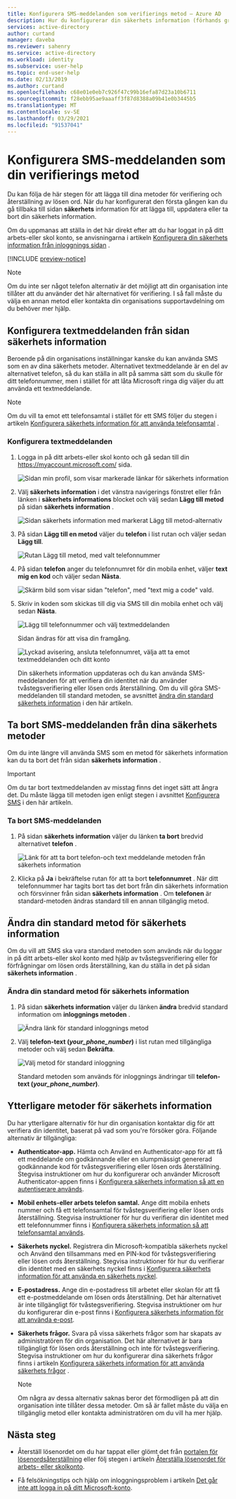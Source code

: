 ```yaml
---
title: Konfigurera SMS-meddelanden som verifierings metod – Azure AD
description: Hur du konfigurerar din säkerhets information (förhands gransknings sida) för att verifiera din identitet med hjälp av SMS som din verifierings metod.
services: active-directory
author: curtand
manager: daveba
ms.reviewer: sahenry
ms.service: active-directory
ms.workload: identity
ms.subservice: user-help
ms.topic: end-user-help
ms.date: 02/13/2019
ms.author: curtand
ms.openlocfilehash: c68e01e0eb7c926f47c99b16efa87d23a10b6711
ms.sourcegitcommit: f28ebb95ae9aaaff3f87d8388a09b41e0b3445b5
ms.translationtype: MT
ms.contentlocale: sv-SE
ms.lasthandoff: 03/29/2021
ms.locfileid: "91537041"
---
```

# <a name="set-up-text-messaging-as-your-verification-method"></a>Konfigurera SMS-meddelanden som din verifierings metod

Du kan följa de här stegen för att lägga till dina metoder för verifiering och återställning av lösen ord. När du har konfigurerat den första gången kan du gå tillbaka till sidan **säkerhets** information för att lägga till, uppdatera eller ta bort din säkerhets information.

Om du uppmanas att ställa in det här direkt efter att du har loggat in på ditt arbets-eller skol konto, se anvisningarna i artikeln [Konfigurera din säkerhets information från inloggnings sidan](security-info-setup-signin.md) .

[!INCLUDE [preview-notice](../../../includes/active-directory-end-user-preview-notice-security-info.md)]

>[!Note]
>Om du inte ser något telefon alternativ är det möjligt att din organisation inte tillåter att du använder det här alternativet för verifiering. I så fall måste du välja en annan metod eller kontakta din organisations supportavdelning om du behöver mer hjälp.

## <a name="set-up-text-messages-from-the-security-info-page"></a>Konfigurera textmeddelanden från sidan säkerhets information

Beroende på din organisations inställningar kanske du kan använda SMS som en av dina säkerhets metoder. Alternativet textmeddelande är en del av alternativet telefon, så du kan ställa in allt på samma sätt som du skulle för ditt telefonnummer, men i stället för att låta Microsoft ringa dig väljer du att använda ett textmeddelande.

>[!Note]
>Om du vill ta emot ett telefonsamtal i stället för ett SMS följer du stegen i artikeln [Konfigurera säkerhets information för att använda telefonsamtal](security-info-setup-phone-number.md) .

### <a name="to-set-up-text-messages"></a>Konfigurera textmeddelanden

1. Logga in på ditt arbets-eller skol konto och gå sedan till din https://myaccount.microsoft.com/ sida.

    ![Sidan min profil, som visar markerade länkar för säkerhets information](media/security-info/securityinfo-myprofile-page.png)

2. Välj **säkerhets information** i det vänstra navigerings fönstret eller från länken i **säkerhets informations** blocket och välj sedan **Lägg till metod** på sidan **säkerhets information** .

    ![Sidan säkerhets information med markerat Lägg till metod-alternativ](media/security-info/securityinfo-myprofile-addmethod-page.png)

3. På sidan **Lägg till en metod** väljer du **telefon** i list rutan och väljer sedan **Lägg till**.

    ![Rutan Lägg till metod, med valt telefonnummer](media/security-info/securityinfo-myprofile-addphonetext.png)

4. På sidan **telefon** anger du telefonnumret för din mobila enhet, väljer **text mig en kod** och väljer sedan **Nästa**.

    ![Skärm bild som visar sidan "telefon", med "text mig a code" vald.](media/security-info/securityinfo-myprofile-phonetext-addnumber.png)

5. Skriv in koden som skickas till dig via SMS till din mobila enhet och välj sedan **Nästa**.

    ![Lägg till telefonnummer och välj textmeddelanden](media/security-info/securityinfo-myprofile-phonetext-entercode.png)

    Sidan ändras för att visa din framgång.

    ![Lyckad avisering, ansluta telefonnumret, välja att ta emot textmeddelanden och ditt konto](media/security-info/securityinfo-myprofile-phonetext-success.png)

    Din säkerhets information uppdateras och du kan använda SMS-meddelanden för att verifiera din identitet när du använder tvåstegsverifiering eller lösen ords återställning. Om du vill göra SMS-meddelanden till standard metoden, se avsnittet [ändra din standard säkerhets information](#change-your-default-security-info-method) i den här artikeln.

## <a name="delete-text-messaging-from-your-security-info-methods"></a>Ta bort SMS-meddelanden från dina säkerhets metoder

Om du inte längre vill använda SMS som en metod för säkerhets information kan du ta bort det från sidan **säkerhets information** .

>[!Important]
>Om du tar bort textmeddelanden av misstag finns det inget sätt att ångra det. Du måste lägga till metoden igen enligt stegen i avsnittet [Konfigurera SMS](#set-up-text-messages-from-the-security-info-page) i den här artikeln.

### <a name="to-delete-text-messaging"></a>Ta bort SMS-meddelanden

1. På sidan **säkerhets information** väljer du länken **ta bort** bredvid alternativet **telefon** .

    ![Länk för att ta bort telefon-och text meddelande metoden från säkerhets information](media/security-info/securityinfo-myprofile-phonetext-delete.png)

2. Klicka på **Ja** i bekräftelse rutan för att ta bort **telefonnumret** . När ditt telefonnummer har tagits bort tas det bort från din säkerhets information och försvinner från sidan **säkerhets information** . Om **telefonen** är standard-metoden ändras standard till en annan tillgänglig metod.

## <a name="change-your-default-security-info-method"></a>Ändra din standard metod för säkerhets information

Om du vill att SMS ska vara standard metoden som används när du loggar in på ditt arbets-eller skol konto med hjälp av tvåstegsverifiering eller för förfrågningar om lösen ords återställning, kan du ställa in det på sidan **säkerhets information** .

### <a name="to-change-your-default-security-info-method"></a>Ändra din standard metod för säkerhets information

1. På sidan **säkerhets information** väljer du länken **ändra** bredvid standard information om **inloggnings metoden** .

    ![Ändra länk för standard inloggnings metod](media/security-info/securityinfo-myprofile-phonetext-defaultchange.png)

2. Välj **telefon-text (*_your_phone_number_*)** i list rutan med tillgängliga metoder och välj sedan **Bekräfta**.

    ![Välj metod för standard inloggning](media/security-info/securityinfo-myprofile-phonetext-changeddefault.png)

    Standard metoden som används för inloggnings ändringar till **telefon-text (*_your_phone_number_*)**.

## <a name="additional-security-info-methods"></a>Ytterligare metoder för säkerhets information

Du har ytterligare alternativ för hur din organisation kontaktar dig för att verifiera din identitet, baserat på vad som you're försöker göra. Följande alternativ är tillgängliga:

- **Authenticator-app.** Hämta och Använd en Authenticator-app för att få ett meddelande om godkännande eller en slumpmässigt genererad godkännande kod för tvåstegsverifiering eller lösen ords återställning. Stegvisa instruktioner om hur du konfigurerar och använder Microsoft Authenticator-appen finns i [Konfigurera säkerhets information så att en autentiserare används](security-info-setup-auth-app.md).

- **Mobil enhets-eller arbets telefon samtal.** Ange ditt mobila enhets nummer och få ett telefonsamtal för tvåstegsverifiering eller lösen ords återställning. Stegvisa instruktioner för hur du verifierar din identitet med ett telefonnummer finns i [Konfigurera säkerhets information så att telefonsamtal används](security-info-setup-phone-number.md).

- **Säkerhets nyckel.** Registrera din Microsoft-kompatibla säkerhets nyckel och Använd den tillsammans med en PIN-kod för tvåstegsverifiering eller lösen ords återställning. Stegvisa instruktioner för hur du verifierar din identitet med en säkerhets nyckel finns i [Konfigurera säkerhets information för att använda en säkerhets nyckel](security-info-setup-security-key.md).

- **E-postadress.** Ange din e-postadress till arbetet eller skolan för att få ett e-postmeddelande om lösen ords återställning. Det här alternativet är inte tillgängligt för tvåstegsverifiering. Stegvisa instruktioner om hur du konfigurerar din e-post finns i [Konfigurera säkerhets information för att använda e-post](security-info-setup-email.md).

- **Säkerhets frågor.** Svara på vissa säkerhets frågor som har skapats av administratören för din organisation. Det här alternativet är bara tillgängligt för lösen ords återställning och inte för tvåstegsverifiering. Stegvisa instruktioner om hur du konfigurerar dina säkerhets frågor finns i artikeln [Konfigurera säkerhets information för att använda säkerhets frågor](security-info-setup-questions.md) .

    >[!Note]
    >Om några av dessa alternativ saknas beror det förmodligen på att din organisation inte tillåter dessa metoder. Om så är fallet måste du välja en tillgänglig metod eller kontakta administratören om du vill ha mer hjälp.

## <a name="next-steps"></a>Nästa steg

- Återställ lösenordet om du har tappat eller glömt det från [portalen för lösenordsåterställning](https://passwordreset.microsoftonline.com/) eller följ stegen i artikeln [Återställa lösenordet för arbets- eller skolkonto](active-directory-passwords-update-your-own-password.md).

- Få felsökningstips och hjälp om inloggningsproblem i artikeln [Det går inte att logga in på ditt Microsoft-konto](https://support.microsoft.com/help/12429/microsoft-account-sign-in-cant).
